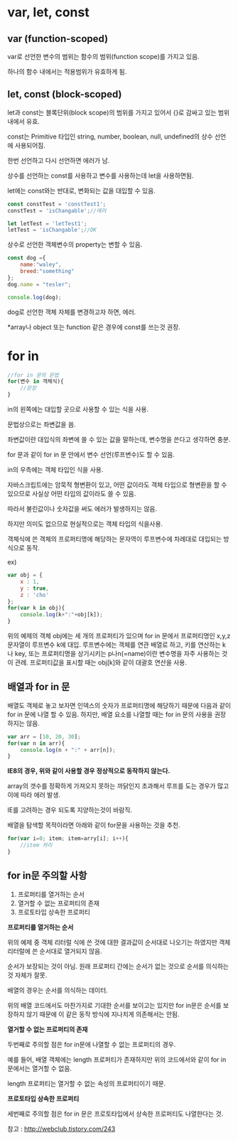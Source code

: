 # var, let, const

## var (function-scoped)

var로 선언한 변수의 범위는 함수의 범위(function scope)를 가지고 있음.

하나의 함수 내에서는 적용범위가 유효하게 됨.



## let, const (block-scoped)

let과 const는 블록단위(block scope)의 범위를 가지고 있어서 {}로 감싸고 있는 범위내에서 유효.

const는 Primitive 타입인 string, number, boolean, null, undefined의 상수 선언에 사용되어짐.

한번 선언하고 다시 선언하면 에러가 남.

상수를 선언하는 const를 사용하고 변수를 사용하는데 let을 사용하면됨.

let에는 const와는 반대로, 변화되는 값을 대입할 수 있음.

```javascript
const constTest = 'constTest1';
constTest = 'isChangable';//에러

let letTest = 'letTest1';
letTest = 'isChangable';//OK
```



상수로 선언한 객체변수의 property는 변할 수 있음.

```javascript
const dog ={
    name:"waley",
    breed:"something"
};
dog.name = "tesler";

console.log(dog);
```

dog로 선언한 객체 자체를 변경하고자 하면, 에러.

*array나 object 또는 function 같은 경우에 const를 쓰는것 권장.



# for in

```javascript
//for in 문의 문법
for(변수 in 객체식){
    //문장
}
```

in의 왼쪽에는 대입할 곳으로 사용할 수 있는 식을 사용.

문법상으로는 좌변값을 씀.

좌변값이란 대입식의 좌변에 쓸 수 있는 값을 말하는데, 변수명을 쓴다고 생각하면 충분.

for 문과 같이 for in 문 안에서 변수 선언(루프변수)도 할 수 있음.

in의 우측에는 객체 타입인 식을 사용.

자바스크립트에는 암묵적 형변환이 있고, 어떤 값이라도 객체 타입으로 형변환을 할 수 있으므로 사실상 어떤 타입의 값이라도 쓸 수 있음.

따라서 불린값이나 숫자값을 써도 에러가 발생하지는 않음.

하지만 의미도 없으므로 현실적으로는 객체 타입의 식을사용.

객체식에 쓴 객체의 프로퍼티명에 해당하는 문자역이 루프변수에 차례대로 대입되는 방식으로 동작.

ex)

```javascript
var obj = {
    x : 1,
    y : true,
    z : 'cho'
};
for(var k in obj){
    console.log(k+":"+obj[k]);
}
```

위의 예제의 객체 obj에는 세 개의 프로퍼티가 있으며 for in 문에서 프로퍼티명인 x,y,z 문자열이 루프변수 k에 대입. 루프변수에는 객체를 연관 배열로 하고, 키를 연산하는 k나 key, 또는 프로퍼티명을 상기시키는 p나n(=name)이란 변수명을 자주 사용하는 것이 관례. 프로퍼티값을 표시할 때는 obj[k]와 같이 대괄호 연산을 사용.

## 배열과  for in 문

배열도 객체로 놓고 보자면 인덱스의 숫자가 프로퍼티명에 해당하기 때문에 다음과 같이 for in 문에 나열 할 수 있음. 하지만, 배열 요소를 나열할 때는 for in 문의 사용을 권장하지는 않음. 

```javascript
var arr = [10, 20, 30];
for(var n in arr){
    console.log(n + ":" + arr[n]);
}
```

**IE8의 경우, 위와 같이 사용할 경우 정상적으로 동작하지 않는다.**

array의 갯수를 정확하게 가져오지 못하는 까닭인지 초과해서 루프를 도는 경우가 많고 이에 따라 에러 발생.

IE를 고려하는 경우 되도록 지양하는것이 바람직.

배열을 탐색할 목적이라면 아래와 같이 for문을 사용하는 것을 추천.

```javascript
for(var i=0; item; item=arry[i]; i++){
    //item 처리
}
```



## for in문 주의할 사항

1. 프로퍼티를 열거하는 순서
2. 열거할 수 없는 프로퍼티의 존재
3. 프로토타입 상속한 프로퍼티

**프로퍼티를 열거하는 순서**

위의 예제 중 객체 리터럴 식에 쓴 것에 대한 결과값이 순서대로 나오기는 하였지만 객체 리터럴에 쓴 순서대로 열거되지 않음. 

순서가 보장되는 것이 아님. 원래 프로퍼티 간에는 순서가 없는 것으로 순서를 의식하는 것 자체가 잘못.

배열의 경우는 순서를 의식하는 데이터.

위의 배열 코드에서도 마찬가지로 기대한 순서를 보이고는 있지만 for in문은 순서를 보장하지 않기 때문에 이 같은 동작 방식에 지나치게 의존해서는 안됨.

**열거할 수 없는 프로퍼티의 존재**

두번째로 주의할 점은 for in문에 나열할 수 없는 프로퍼티의 경우.

예를 들어, 배열 객체에는 length 프로퍼티가 존재하지만 위의 코드에서와 같이 for in 문에서는 열거할 수 없음.

length 프로퍼티는 열거할 수 없는 속성의 프로퍼티이기 때문.

**프로토타입 상속한 프로퍼티**

세번째로 주의할 점은 for in 문은 프로토타입에서 상속한 프로퍼티도 나열한다는 것.



참고 : http://webclub.tistory.com/243